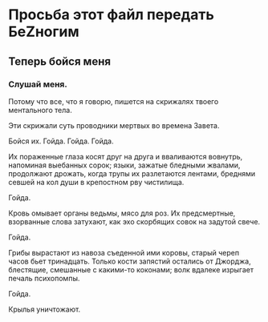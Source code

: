 # Просьба этот файл передать БеZногим

## Теперь бойся меня

### Слушай меня.

Потому что все, что я говорю, пишется на скрижалях твоего ментального тела.

Эти скрижали суть проводники мертвых во времена Завета.

Бойся их. Гойда. Гойда. Гойда.

Их пораженные глаза косят друг на друга и вваливаются вовнутрь, напоминая выебанных сорок; языки, зажатые бледными жвалами, продолжают дрожать, когда трупы их разлетаются лентами, бреднями севшей на кол души в крепостном рву чистилища.

Гойда.

Кровь омывает органы ведьмы, мясо для роз. Их предсмертные, взорванные слова затухают, как эхо скорбящих совок на задутой свече.

Гойда.

Грибы вырастают из навоза съеденной ими коровы, старый череп часов бьет тринадцать. Только кости запястий остались от Джорджа, блестящие, смешанные с какими-то коконами; волк вдалеке изрыгает печаль психопомпы.

Гойда.

Крылья уничтожают.